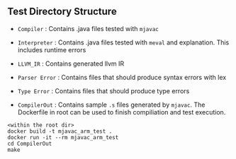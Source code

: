 
## Test Directory Structure

* `Compiler` : Contains .java files tested with `mjavac`
* `Interpreter` : Contains .java files tested with `meval` and explanation. This includes runtime errors
* `LLVM_IR` : Contains generated llvm IR
* `Parser Error` : Contains files that should produce syntax errors with lex
* `Type Error` : Contains files that should produce type errors

* `CompilerOut` : Contains sample `.s` files generated by `mjavac`. The Dockerfile in root can be used to finish compiliation and test execution.

```
<within the root dir>
docker build -t mjavac_arm_test .
docker run -it --rm mjavac_arm_test
cd CompilerOut
make
```
